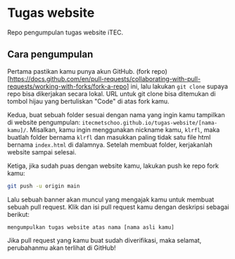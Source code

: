 # Tugas website

Repo pengumpulan tugas website iTEC.

## Cara pengumpulan

Pertama pastikan kamu punya akun GitHub. (fork repo)[https://docs.github.com/en/pull-requests/collaborating-with-pull-requests/working-with-forks/fork-a-repo]
ini, lalu lakukan `git clone` supaya repo bisa dikerjakan secara lokal. URL untuk git clone bisa ditemukan di tombol hijau yang bertuliskan "Code" di atas fork kamu.

Kedua, buat sebuah folder sesuai dengan nama yang ingin kamu tampilkan di website pengumpulan: `itecmetschoo.github.io/tugas-website/[nama-kamu]/`. Misalkan, kamu 
ingin menggunakan nickname kamu, `klrfl`, maka buatlah folder bernama `klrfl` dan masukkan paling tidak satu file html bernama `index.html` di dalamnya. Setelah
membuat folder, kerjakanlah website sampai selesai.

Ketiga, jika sudah puas dengan website kamu, lakukan push ke repo fork kamu:

```bash
git push -u origin main
```

Lalu sebuah banner akan muncul yang mengajak kamu untuk membuat sebuah pull request. Klik dan isi pull request kamu dengan deskripsi sebagai berikut:

`mengumpulkan tugas website atas nama [nama asli kamu]`

Jika pull request yang kamu buat sudah diverifikasi, maka selamat, perubahanmu akan terlihat di GitHub!
